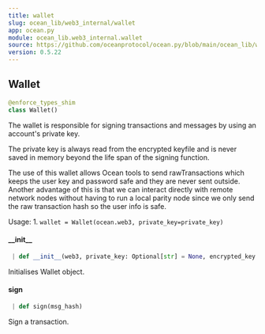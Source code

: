 ```yaml
---
title: wallet
slug: ocean_lib/web3_internal/wallet
app: ocean.py
module: ocean_lib.web3_internal.wallet
source: https://github.com/oceanprotocol/ocean.py/blob/main/ocean_lib/web3_internal/wallet.py
version: 0.5.22
---
```

## Wallet

```python
@enforce_types_shim
class Wallet()
```

The wallet is responsible for signing transactions and messages by using an account's
private key.

The private key is always read from the encrypted keyfile and is never saved in memory beyond
the life span of the signing function.

The use of this wallet allows Ocean tools to send rawTransactions which keeps the user
key and password safe and they are never sent outside. Another advantage of this is that
we can interact directly with remote network nodes without having to run a local parity
node since we only send the raw transaction hash so the user info is safe.

Usage:
    1. `wallet = Wallet(ocean.web3, private_key=private_key)`

#### \_\_init\_\_

```python
 | def __init__(web3, private_key: Optional[str] = None, encrypted_key: dict = None, password: Optional[str] = None, address: Optional[str] = None)
```

Initialises Wallet object.

#### sign

```python
 | def sign(msg_hash)
```

Sign a transaction.

